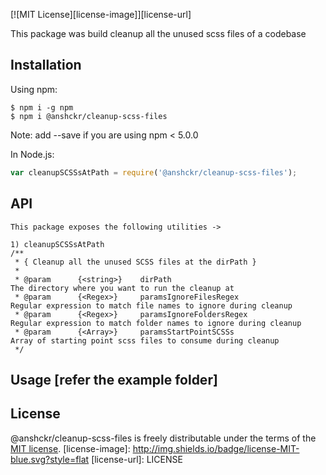 [![MIT License][license-image]][license-url]

This package was build cleanup all the unused scss files of a codebase

## Installation

Using npm:
```shell
$ npm i -g npm
$ npm i @anshckr/cleanup-scss-files
```
Note: add --save if you are using npm < 5.0.0

In Node.js:
```js
var cleanupSCSSsAtPath = require('@anshckr/cleanup-scss-files');
```

## API

```
This package exposes the following utilities ->

1) cleanupSCSSsAtPath
/**
 * { Cleanup all the unused SCSS files at the dirPath }
 *
 * @param      {<string>}    dirPath                                The directory where you want to run the cleanup at
 * @param      {<Regex>}     paramsIgnoreFilesRegex                 Regular expression to match file names to ignore during cleanup
 * @param      {<Regex>}     paramsIgnoreFoldersRegex               Regular expression to match folder names to ignore during cleanup
 * @param      {<Array>}     paramsStartPointSCSSs                  Array of starting point scss files to consume during cleanup
 */

```

## Usage [refer the example folder]

## License

@anshckr/cleanup-scss-files is freely distributable under the terms of the [MIT license](https://github.com/anshckr/cleanup-scss-files/blob/master/LICENSE).
[license-image]: http://img.shields.io/badge/license-MIT-blue.svg?style=flat
[license-url]: LICENSE